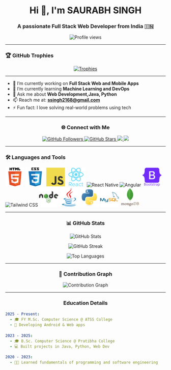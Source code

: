 <h1 align="center">Hi 👋, I'm SAURABH SINGH</h1>
<h3 align="center">A passionate Full Stack Web Developer from India 🇮🇳</h3>

<p align="center">
  <img src="https://komarev.com/ghpvc/?username=saurabh-singh16&label=Profile%20views&color=0e75b6&style=flat" alt="Profile views" />
</p>

---

### 🏆 GitHub Trophies

<p align="center">
  <a href="https://github.com/ryo-ma/github-profile-trophy">
    <img src="https://github-profile-trophy.vercel.app/?username=saurabh-singh16&theme=onedark" alt="Trophies" />
  </a>
</p>

---

- 🔭 I’m currently working on **Full Stack Web and Mobile Apps**
- 🌱 I’m currently learning **Machine Learning and DevOps**
- 💬 Ask me about **Web Development,Java, Python**
- 📫 Reach me at: **ssingh2168@gmail.com**
- ⚡ Fun fact: I love solving real-world problems using tech

---

<h3 align="center">🌐 Connect with Me</h3>

<p align="center">
  <a href="https://github.com/saurabh-singh16" target="_blank">
    <img src="https://img.shields.io/github/followers/saurabh-singh16?label=Follow&style=for-the-badge" alt="GitHub Followers"/>
  </a>
  <a href="https://github.com/saurabh-singh16?tab=repositories" target="_blank">
    <img src="https://img.shields.io/github/stars/saurabh-singh16?label=Stars&style=for-the-badge" alt="GitHub Stars"/>
  </a>
  <a href="https://www.linkedin.com/in/saurabh-web-developers-aab3b820a/" target="_blank">
    <img src="https://img.shields.io/badge/-LinkedIn-0077B5?style=for-the-badge&logo=linkedin&logoColor=white" />
  </a>
  <a href="mailto:ssingh2168@gmail.com">
    <img src="https://img.shields.io/badge/-Gmail-D14836?style=for-the-badge&logo=gmail&logoColor=white" />
  </a>
</p>

---

<h3 align="left">🛠️ Languages and Tools</h3>

<p align="left">
  <img src="https://raw.githubusercontent.com/devicons/devicon/master/icons/html5/html5-original-wordmark.svg" alt="HTML5" width="60" height="60"/>
  <img src="https://raw.githubusercontent.com/devicons/devicon/master/icons/css3/css3-original-wordmark.svg" alt="CSS3" width="60" height="60"/>
  <img src="https://raw.githubusercontent.com/devicons/devicon/master/icons/javascript/javascript-original.svg" alt="JavaScript" width="60" height="60"/>
  <img src="https://raw.githubusercontent.com/devicons/devicon/master/icons/react/react-original-wordmark.svg" alt="React" width="60" height="60"/>
  <img src="https://reactnative.dev/img/header_logo.svg" alt="React Native" width="60" height="60"/>
  <img src="https://angular.io/assets/images/logos/angular/angular.svg" alt="Angular" width="60" height="60"/>
  <img src="https://raw.githubusercontent.com/devicons/devicon/master/icons/bootstrap/bootstrap-plain-wordmark.svg" alt="Bootstrap" width="60" height="60"/>
  <img src="https://www.vectorlogo.zone/logos/tailwindcss/tailwindcss-icon.svg" alt="Tailwind CSS" width="60" height="60"/>
  <img src="https://raw.githubusercontent.com/devicons/devicon/master/icons/nodejs/nodejs-original-wordmark.svg" alt="Node.js" width="60" height="60"/>
  <img src="https://raw.githubusercontent.com/devicons/devicon/master/icons/java/java-original.svg" alt="Java" width="60" height="60"/>
  <img src="https://raw.githubusercontent.com/devicons/devicon/master/icons/python/python-original.svg" alt="Python" width="60" height="60"/>
  <img src="https://raw.githubusercontent.com/devicons/devicon/master/icons/mysql/mysql-original-wordmark.svg" alt="MySQL" width="60" height="60"/>
  <img src="https://raw.githubusercontent.com/devicons/devicon/master/icons/mongodb/mongodb-original-wordmark.svg" alt="MongoDB" width="60" height="60"/>
</p>

---

<h3 align="center">📊 GitHub Stats</h3>

<p align="center">
  <img src="https://github-readme-stats.vercel.app/api?username=saurabh-singh16&show_icons=true&theme=github_dark&locale=en" alt="GitHub Stats" />
</p>

<p align="center">
  <img src="https://github-readme-streak-stats.herokuapp.com/?user=saurabh-singh16&theme=dark" alt="GitHub Streak" />
</p>

<p align="center">
  <img src="https://github-readme-stats.vercel.app/api/top-langs/?username=saurabh-singh16&layout=compact&theme=dark" alt="Top Languages" />
</p>

---

<h3 align="center">🌱 Contribution Graph</h3>

<p align="center">
  <img src="https://github-readme-activity-graph.vercel.app/graph?username=saurabh-singh16&theme=react-dark&hide_border=true" alt="Contribution Graph" />
</p>

---

<h3 align="center">Education Details</h3>

```yaml
2025 - Present:
  - 🎓 FY M.Sc. Computer Science @ ATSS College
  - 📱 Developing Android & Web apps

2023 - 2025:
  - 🎓 B.Sc. Computer Science @ Pratibha College
  - 💻 Built projects in Java, Python, Web Dev

2020 - 2023:
  - 👨‍🎓 Learned fundamentals of programming and software engineering
